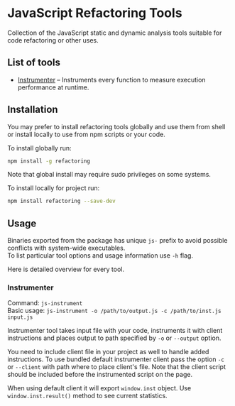 # JavaScript Refactoring Tools

Collection of the JavaScript static and dynamic analysis tools suitable for code refactoring or other uses.

## List of tools

  * [Instrumenter](#instrumenter) – Instruments every function to measure execution performance at runtime.

## Installation

You may prefer to install refactoring tools globally and use them from shell or install locally to use from npm scripts or your code.

To install globally run:

```sh
npm install -g refactoring
```

Note that global install may require sudo privileges on some systems.

To install locally for project run:

```sh
npm install refactoring --save-dev
```

## Usage

Binaries exported from the package has unique `js-` prefix to avoid possible conflicts with system-wide executables.  
To list particular tool options and usage information use `-h` flag.  

Here is detailed overview for every tool.

### Instrumenter

Command: `js-instrument`  
Basic usage: `js-instrument -o /path/to/output.js -c /path/to/inst.js input.js`  

Instrumenter tool takes input file with your code, instruments it with client instructions and places output to path specified by `-o` or `--output` option.  

You need to include client file in your project as well to handle added instructions. To use bundled default instrumenter client pass the option `-c` or `--client` with path where to place client's file. Note that the client script should be included before the instrumented script on the page.  

When using default client it will export `window.inst` object. Use `window.inst.result()` method to see current statistics.

